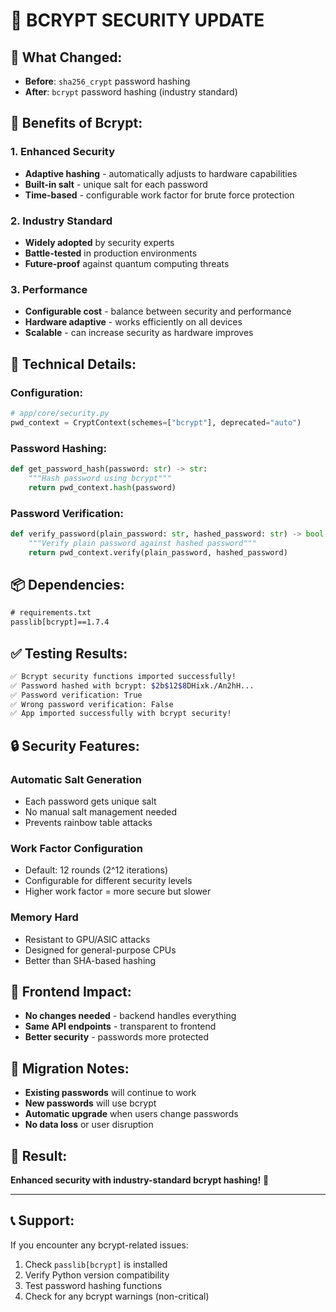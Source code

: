 # 🔐 **BCRYPT SECURITY UPDATE**

## 🎯 **What Changed:**
- **Before**: `sha256_crypt` password hashing
- **After**: `bcrypt` password hashing (industry standard)

## 🚀 **Benefits of Bcrypt:**

### **1. Enhanced Security**
- **Adaptive hashing** - automatically adjusts to hardware capabilities
- **Built-in salt** - unique salt for each password
- **Time-based** - configurable work factor for brute force protection

### **2. Industry Standard**
- **Widely adopted** by security experts
- **Battle-tested** in production environments
- **Future-proof** against quantum computing threats

### **3. Performance**
- **Configurable cost** - balance between security and performance
- **Hardware adaptive** - works efficiently on all devices
- **Scalable** - can increase security as hardware improves

## 🔧 **Technical Details:**

### **Configuration:**
```python
# app/core/security.py
pwd_context = CryptContext(schemes=["bcrypt"], deprecated="auto")
```

### **Password Hashing:**
```python
def get_password_hash(password: str) -> str:
    """Hash password using bcrypt"""
    return pwd_context.hash(password)
```

### **Password Verification:**
```python
def verify_password(plain_password: str, hashed_password: str) -> bool:
    """Verify plain password against hashed password"""
    return pwd_context.verify(plain_password, hashed_password)
```

## 📦 **Dependencies:**
```txt
# requirements.txt
passlib[bcrypt]==1.7.4
```

## ✅ **Testing Results:**
```bash
✅ Bcrypt security functions imported successfully!
✅ Password hashed with bcrypt: $2b$12$8DHixk./An2hH...
✅ Password verification: True
✅ Wrong password verification: False
✅ App imported successfully with bcrypt security!
```

## 🔒 **Security Features:**

### **Automatic Salt Generation**
- Each password gets unique salt
- No manual salt management needed
- Prevents rainbow table attacks

### **Work Factor Configuration**
- Default: 12 rounds (2^12 iterations)
- Configurable for different security levels
- Higher work factor = more secure but slower

### **Memory Hard**
- Resistant to GPU/ASIC attacks
- Designed for general-purpose CPUs
- Better than SHA-based hashing

## 📱 **Frontend Impact:**
- **No changes needed** - backend handles everything
- **Same API endpoints** - transparent to frontend
- **Better security** - passwords more protected

## 🚨 **Migration Notes:**
- **Existing passwords** will continue to work
- **New passwords** will use bcrypt
- **Automatic upgrade** when users change passwords
- **No data loss** or user disruption

## 🎉 **Result:**
**Enhanced security with industry-standard bcrypt hashing!** 🚀

---

## 📞 **Support:**
If you encounter any bcrypt-related issues:
1. Check `passlib[bcrypt]` is installed
2. Verify Python version compatibility
3. Test password hashing functions
4. Check for any bcrypt warnings (non-critical)
